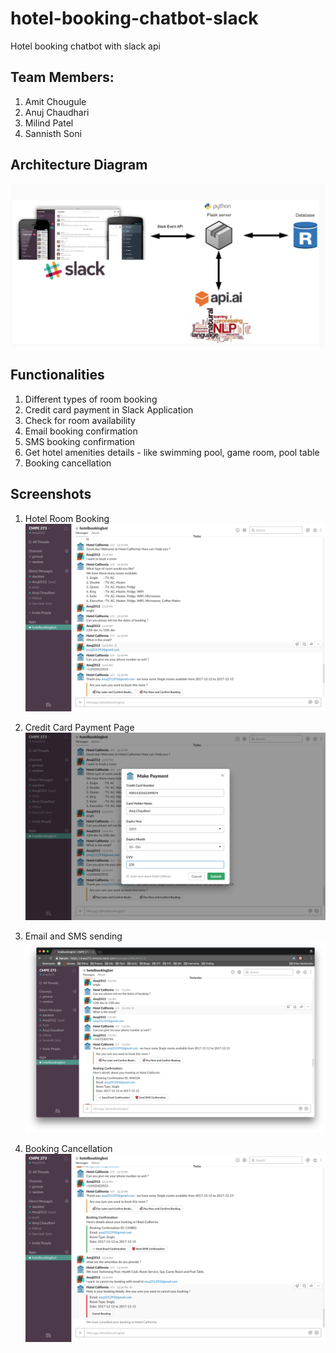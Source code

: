 # hotel-booking-chatbot-slack
Hotel booking chatbot with slack api

## Team Members:

1. Amit Chougule
2. Anuj Chaudhari
3. Milind Patel
4. Sannisth Soni

## Architecture Diagram

![Alt text](/Architecture_Diagram.png?raw=true "Architecture Diagram")

## Functionalities

1. Different types of room booking
2. Credit card payment in Slack Application
3. Check for room availability
4. Email booking confirmation
5. SMS booking confirmation
6. Get hotel amenities details - like swimming pool, game room, pool table
7. Booking cancellation

## Screenshots

1. Hotel Room Booking
![Alt text](/images/image1.png?raw=true "Image 1")

2. Credit Card Payment Page
![Alt text](/images/image2.png?raw=true "Image 2")

3. Email and SMS sending
![Alt text](/images/image3.png?raw=true "Image 2")

4. Booking Cancellation
![Alt text](/images/image4.png?raw=true "Image 2")